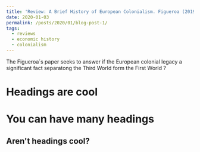 ```yaml
---
title: 'Review: A Brief History of European Colonialism. Figueroa (2019)'
date: 2020-01-03
permalink: /posts/2020/01/blog-post-1/
tags:
  - reviews
  - economic history
  - colonialism
---
```


The Figueroa´s paper seeks to answer if the European colonial legacy a significant fact separatong the Third World form the First World
?

Headings are cool
======

You can have many headings
======

Aren't headings cool?
------
